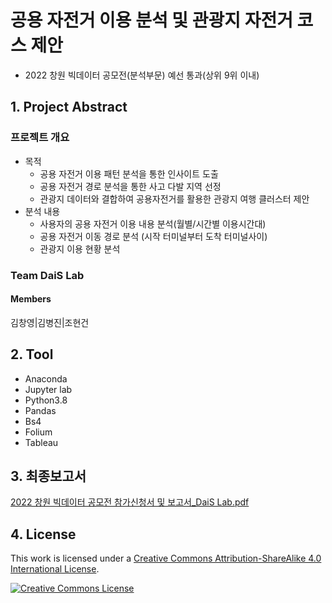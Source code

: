 # 공용 자전거 이용 분석 및 관광지 자전거 코스 제안

-   2022 창원 빅데이터 공모전(분석부문) 예선 통과(상위 9위 이내)

## 1. Project Abstract

### 프로젝트 개요

-   목적
    -   공용 자전거 이용 패턴 분석을 통한 인사이트 도출
    -   공용 자전거 경로 분석을 통한 사고 다발 지역 선정
    -   관광지 데이터와 결합하여 공용자전거를 활용한 관광지 여행 클러스터 제안
-   분석 내용
    -   사용자의 공용 자전거 이용 내용 분석(월별/시간별 이용시간대)
    -   공용 자전거 이동 경로 분석 (시작 터미널부터 도착 터미널사이)
    -   관광지 이용 현황 분석
### Team DaiS Lab

#### Members

김창영|김병진|조현건

## 2. Tool

-   Anaconda
-   Jupyter lab
-   Python3.8
-   Pandas
-   Bs4
-   Folium
-   Tableau

## 3. 최종보고서

[2022 창원 빅데이터 공모전 참가신청서 및 보고서_DaiS Lab.pdf](https://github.com/ChangZero/BigData_contest_changwon/blob/main/2022%20%EC%B0%BD%EC%9B%90%20%EB%B9%85%EB%8D%B0%EC%9D%B4%ED%84%B0%20%EA%B3%B5%EB%AA%A8%EC%A0%84%20%EC%B0%B8%EA%B0%80%EC%8B%A0%EC%B2%AD%EC%84%9C%20%EB%B0%8F%20%EB%B3%B4%EA%B3%A0%EC%84%9C_DaiS%20Lab.pdf)

## 4. License

This work is licensed under a <a rel="license" href="http://creativecommons.org/licenses/by-sa/4.0/">Creative Commons Attribution-ShareAlike 4.0 International License</a>.

<a rel="license" href="http://creativecommons.org/licenses/by-sa/4.0/"><img alt="Creative Commons License" style="border-width:0" src="https://i.creativecommons.org/l/by-sa/4.0/88x31.png" /></a><br />
